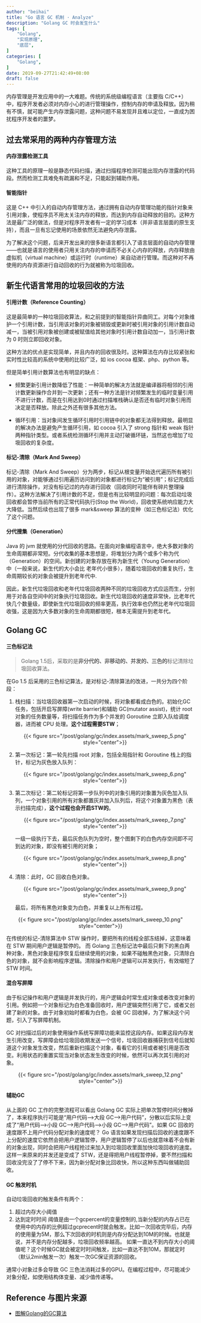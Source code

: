 ```yaml
---
author: "beihai"
title: "Go 语言 GC 机制 · Analyze"
description: "Golang GC 时会发生什么"
tags: [
    "Golang",
    "实现原理",
    "底层",
]
categories: [
    "Golang",
]
date: 2019-09-27T21:42:49+08:00
draft: false
---
```


内存管理是开发应用中的一大难题。传统的系统级编程语言（主要指 C/C++）中，程序开发者必须对内存小心的进行管理操作，控制内存的申请及释放。因为稍有不慎，就可能产生内存泄露问题，这种问题不易发现并且难以定位，一直成为困扰程序开发者的噩梦。

<!--more-->

## 过去常采用的两种内存管理方法

#### 内存泄露检测工具

这种工具的原理一般是静态代码扫描，通过扫描程序检测可能出现内存泄露的代码段。然而检测工具难免有疏漏和不足，只能起到辅助作用。

#### 智能指针

这是 C++ 中引入的自动内存管理方法，通过拥有自动内存管理功能的指针对象来引用对象，使程序员不用太关注内存的释放，而达到内存自动释放的目的。这种方法是最广泛的做法，但是对程序开发者有一定的学习成本（并非语言层面的原生支持），而且一旦有忘记使用的场景依然无法避免内存泄露。

为了解决这个问题，后来开发出来的很多新语言都引入了语言层面的自动内存管理 ——也就是语言的使用者只用关注内存的申请而不必关心内存的释放，内存释放由虚拟机（virtual machine）或运行时（runtime）来自动进行管理。而这种对不再使用的内存资源进行自动回收的行为就被称为垃圾回收。

## 新生代语言常用的垃圾回收的方法

#### 引用计数（Reference Counting）

这是最简单的一种垃圾回收算法，和之前提到的智能指针异曲同工。对每个对象维护一个引用计数，当引用该对象的对象被销毁或更新时被引用对象的引用计数自动减一，当被引用对象被创建或被赋值给其他对象时引用计数自动加一，当引用计数为 0 时则立即回收对象。

这种方法的优点是实现简单，并且内存的回收很及时。这种算法在内存比较紧张和实时性比较高的系统中使用的比较广泛，如 ios cocoa 框架、php、python 等。

但是简单引用计数算法也有明显的缺点：

- 频繁更新引用计数降低了性能：一种简单的解决方法就是编译器将相邻的引用计数更新操作合并到一次更新；还有一种方法是针对频繁发生的临时变量引用不进行计数，而是在引用达到0时通过扫描堆栈确认是否还有临时对象引用而决定是否释放。除此之外还有很多其他方法。

- 循环引用：当对象间发生循环引用时引用链中的对象都无法得到释放。最明显的解决办法是避免产生循环引用，如 cocoa 引入了 strong 指针和 weak 指针两种指针类型。或者系统检测循环引用并主动打破循环链，当然这也增加了垃圾回收的复杂度。

#### 标记-清除（Mark And Sweep）

标记-清除（Mark And Sweep）分为两步，标记从根变量开始迭代遍历所有被引用的对象，对能够通过引用遍历访问到的对象都进行标记为“被引用”；标记完成后进行清除操作，对没有标记过的内存进行回收（回收同时可能伴有碎片整理操作）。这种方法解决了引用计数的不足，但是也有比较明显的问题：每次启动垃圾回收都会暂停当前所有的正常代码执行(Stop the  World)，回收使系统响应能力大大降低。当然后续也出现了很多 mark&sweep 算法的变种（如三色标记法）优化了这个问题。

#### 分代搜集（Generation）

Java 的 jvm 就使用的分代回收的思路。在面向对象编程语言中，绝大多数对象的生命周期都非常短。分代收集的基本思想是，将堆划分为两个或多个称为代（Generation）的空间。新创建的对象存放在称为新生代（Young Generation）中（一般来说，新生代的大小会比 老年代小很多），随着垃圾回收的重复执行，生命周期较长的对象会被提升到老年代中.

因此，新生代垃圾回收和老年代垃圾回收两种不同的垃圾回收方式应运而生，分别用于对各自空间中的对象执行垃圾回收。新生代垃圾回收的速度非常快，比老年代快几个数量级，即使新生代垃圾回收的频率更高，执行效率也仍然比老年代垃圾回收强，这是因为大多数对象的生命周期都很短，根本无需提升到老年代。

## Golang GC

#### 三色标记法

> Golang 1.5后，采取的是**非分代的、非移动的、并发的、三色的**标记清除垃圾回收算法。
>

在Go 1.5 后采用的三色标记算法，是对标记-清除算法的改进，一共分为四个阶段：

1. 栈扫描：当垃圾回收器第⼀次启动的时候，将对象都看成⽩⾊的。初始化GC任务，包括开启写屏障(write barrier)和辅助 GC(mutator assist)，统计 root 对象的任务数量等，将扫描任务作为多个并发的 Goroutine 立即入队给调度器，进而被 CPU 处理。**这个过程需要STW**；

   <div align="center">{{< figure src="/post/golang/gc/index.assets/mark_sweep_5.png" style="center">}}</div>

2. 第一次标记：第一轮先扫描 root 对象，包括全局指针和 Goroutine 栈上的指针，标记为灰色放入队列：

   <div align="center">{{< figure src="/post/golang/gc/index.assets/mark_sweep_6.png" style="center">}}</div>

3. 第二次标记：第二轮标记将第一步队列中的对象引用的对象置为灰色加入队列，一个对象引用的所有对象都置灰并加入队列后，将这个对象置为黑色（表示扫描完成），**这个过程也会开启STW的**。

   <div align="center">{{< figure src="/post/golang/gc/index.assets/mark_sweep_7.png" style="center">}}</div>

   一级一级执行下去，最后灰色队列为空时，整个图剩下的白色内存空间即不可到达的对象，即没有被引用的对象；

   <div align="center">{{< figure src="/post/golang/gc/index.assets/mark_sweep_8.png" style="center">}}</div>

4. 清除：此时，GC 回收白色对象。

   <div align="center">{{< figure src="/post/golang/gc/index.assets/mark_sweep_9.png" style="center">}}</div>

   最后，将所有黑色对象变为白色，并重复以上所有过程。


<div align="center">{{< figure src="/post/golang/gc/index.assets/mark_sweep_10.png" style="center">}}</div>

在传统的标记-清除算法中 STW 操作时，要把所有的线程全部冻结掉，这意味着在 STW 期间用户逻辑是暂停的。
而 Golang 三色标记法中最后只剩下的黑白两种对象，黑色对象是程序恢复后继续使用的对象，如果不碰触黑色对象，只清除白色的对象，就不会影响程序逻辑。清除操作和用户逻辑可以并发执行，有效缩短了 STW 时间。

#### 混合写屏障

由于标记操作和用户逻辑是并发执行的，用户逻辑会时常生成对象或者改变对象的引用。例如把⼀个对象标记为⽩⾊准备回收时，⽤户逻辑突然引⽤了它，或者⼜创建了新的对象。由于对象初始时都看为白色，会被 GC 回收掉，为了解决这个问题，引入了写屏障机制。

GC 对扫描过后的对象使⽤操作系统写屏障功能来监控这段内存。如果这段内存发⽣引⽤改变，写屏障会给垃圾回收期发送⼀个信号，垃圾回收器捕获到信号后就知道这个对象发⽣改变，然后重新扫描这个对象，看看它的引⽤或者被引⽤是否改变。利⽤状态的重置实现当对象状态发⽣改变的时候，依然可以再次其引用的对象。

<div align="center">{{< figure src="/post/golang/gc/index.assets/mark_sweep_12.png" style="center">}}</div>

#### 辅助GC

从上面的 GC 工作的完整流程可以看出 Golang GC 实际上把单次暂停时间分散掉了，本来程序执⾏可能是“⽤户代码-->⼤段 GC-->⽤户代码”，分散以后实际上变成了“⽤户代码-->⼩段 GC-->⽤户代码-->⼩段 GC-->⽤户代码”。如果 GC 回收的速度跟不上用户代码分配对象的速度呢？
Go 语⾔如果发现扫描后回收的速度跟不上分配的速度它依然会把⽤户逻辑暂停，⽤户逻辑暂停了以后也就意味着不会有新的对象出现，同时会把⽤户线程抢过来加⼊到垃圾回收⾥⾯加快垃圾回收的速度。这样⼀来原来的并发还是变成了 STW，还是得把⽤户线程暂停掉，要不然扫描和回收没完没了了停不下来，因为新分配对象⽐回收快，所以这种东⻄叫做辅助回收。

#### GC 触发时机

自动垃圾回收的触发条件有两个：

1. 超过内存大小阈值
2. 达到定时时间
   阈值是由一个gcpercent的变量控制的,当新分配的内存占已在使用中的内存的比例超过gcprecent时就会触发。比如一次回收完毕后，内存的使用量为5M，那么下次回收的时机则是内存分配达到10M的时候。也就是说，并不是内存分配越多，垃圾回收频率越高。
   如果一直达不到内存大小的阈值呢？这个时候GC就会被定时时间触发，比如一直达不到10M，那就定时（默认2min触发一次）触发一次GC保证资源的回收。

通常小对象过多会导致 GC 三色法消耗过多的GPU。在编程过程中，尽可能减少对象分配，如使用结构体变量、减少值传递等。

## Reference 与图片来源

- [图解Golang的GC算法](https://i6448038.github.io/2019/03/04/golang-garbage-collector/)